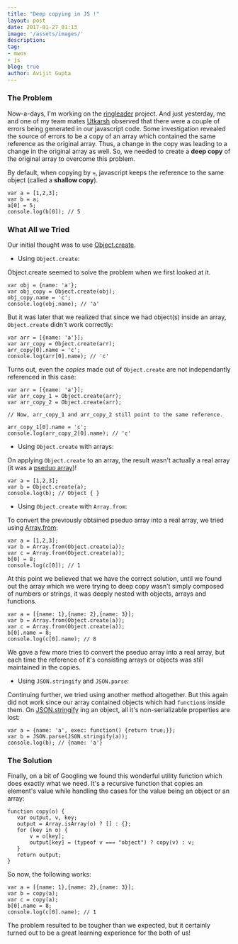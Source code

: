 ```yaml
---
title: "Deep copying in JS !"
layout: post
date: 2017-01-27 01:13
image: '/assets/images/'
description:
tag:
- mwos
- js
blog: true
author: Avijit Gupta
---
```


### The Problem

Now-a-days, I'm working on the [ringleader](http://github.com/mozmark/ringleader/) project. And just yesterday, me and one of my team mates [Utkarsh](http://github.com/iamutkarshtiwari/) observed that there were a couple of errors being generated in our javascript code. Some investigation revealed the source of errors to be a copy of an array which contained the same reference as the original array. Thus, a change in the copy was leading to a change in the original array as well. So, we needed to create a **deep copy** of the original array to overcome this problem.

By default, when copying by `=`, javascript keeps the reference to the same object (called a **shallow copy**).

```
var a = [1,2,3];
var b = a;
a[0] = 5;
console.log(b[0]); // 5
```

### What All we Tried

Our initial thought was to use [Object.create](https://developer.mozilla.org/en/docs/Web/JavaScript/Reference/Global_Objects/Object/create).

* Using `Object.create`:

Object.create seemed to solve the problem when we first looked at it.

```
var obj = {name: 'a'};
var obj_copy = Object.create(obj);
obj_copy.name = 'c';
console.log(obj.name); // 'a'
```

But it was later that we realized that since we had object(s) inside an array, `Object.create` didn't work correctly:

```
var arr = [{name: 'a'}];
var arr_copy = Object.create(arr);
arr_copy[0].name = 'c';
console.log(arr[0].name); // 'c'
```

Turns out, even the *copies* made out of `Object.create` are not independantly referenced in this case:

```
var arr = [{name: 'a'}];
var arr_copy_1 = Object.create(arr);
var arr_copy_2 = Object.create(arr);

// Now, arr_copy_1 and arr_copy_2 still point to the same reference.

arr_copy_1[0].name = 'c';
console.log(arr_copy_2[0].name); // 'c'
```

* Using `Object.create` with arrays:

On applying `Object.create` to an array, the result wasn't actually a real array (it was a [pseduo array](http://stackoverflow.com/questions/9016051/javascript-arrays-created-with-object-create-not-real-arrays))!

```
var a = [1,2,3];
var b = Object.create(a);
console.log(b); // Object { }
```

* Using `Object.create` with `Array.from`:

To convert the previously obtained pseduo array into a real array, we tried using [Array.from](https://developer.mozilla.org/en/docs/Web/JavaScript/Reference/Global_Objects/Array/from):

```
var a = [1,2,3];
var b = Array.from(Object.create(a));
var c = Array.from(Object.create(a));
b[0] = 8;
console.log(c[0]); // 1
```

At this point we believed that we have the correct solution, until we found out the array which we were trying to deep copy wasn't simply composed of numbers or strings, it was deeply nested with objects, arrays and functions.

```
var a = [{name: 1},{name: 2},{name: 3}];
var b = Array.from(Object.create(a));
var c = Array.from(Object.create(a));
b[0].name = 8;
console.log(c[0].name); // 8
```

We gave a few more tries to convert the pseduo array into a real array, but each time the reference of it's consisting arrays or objects was still maintained in the copies.


* Using `JSON.stringify` and `JSON.parse`:

Continuing further, we tried using another method altogether. But this again did not work since our array contained objects which had `function`s inside them. On [JSON.stringify](https://developer.mozilla.org/en/docs/Web/JavaScript/Reference/Global_Objects/JSON/stringify) ing an object, all it's non-serializable properties are lost:

```
var a = {name: 'a', exec: function() {return true;}};
var b = JSON.parse(JSON.stringify(a));
console.log(b); // {name: 'a'}
```

### The Solution

Finally, on a bit of Googling we found this wonderful utility function which does exactly what we need. It's a recursive function that copies an element's value while handling the cases for the value being an object or an array:

```
function copy(o) {
   var output, v, key;
   output = Array.isArray(o) ? [] : {};
   for (key in o) {
       v = o[key];
       output[key] = (typeof v === "object") ? copy(v) : v;
   }
   return output;
}
```

So now, the following works:

```
var a = [{name: 1},{name: 2},{name: 3}];
var b = copy(a);
var c = copy(a);
b[0].name = 8;
console.log(c[0].name); // 1
```

The problem resulted to be tougher than we expected, but it certainly turned out to be a great learning experience for the both of us!
